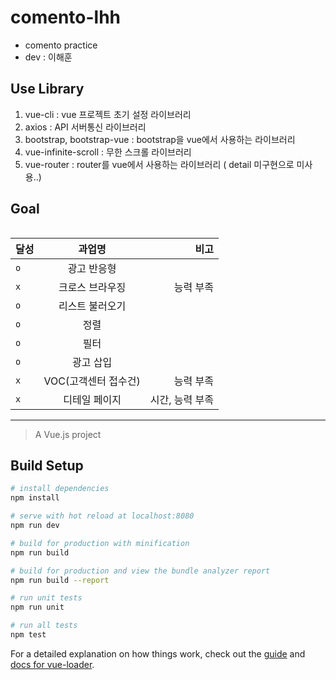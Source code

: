 # comento-lhh
- comento practice
- dev : 이해훈

## Use Library

<ol>
    <li>vue-cli : vue 프로젝트 초기 설정 라이브러리
    <li>axios : API 서버통신 라이브러리
    <li>bootstrap, bootstrap-vue : bootstrap을 vue에서 사용하는 라이브러리
    <li>vue-infinite-scroll : 무한 스크롤 라이브러리
    <li>vue-router : router를 vue에서 사용하는 라이브러리 ( detail 미구현으로 미사용..)
</ol>

## Goal

<table>

| 달성 | 과업명 | 비고 |
|---|:---:|---:|
|`o`|광고 반응형|
|`x`|크로스 브라우징|능력 부족|
|`o`|리스트 불러오기|
|`o`|정렬|
|`o`|필터|
|`o`|광고 삽입|
|`x`|VOC(고객센터 접수건)|능력 부족|
|`x`|디테일 페이지|시간, 능력 부족

</table>


<hr/>


> A Vue.js project

## Build Setup

``` bash
# install dependencies
npm install

# serve with hot reload at localhost:8080
npm run dev

# build for production with minification
npm run build

# build for production and view the bundle analyzer report
npm run build --report

# run unit tests
npm run unit

# run all tests
npm test
```

For a detailed explanation on how things work, check out the [guide](http://vuejs-templates.github.io/webpack/) and [docs for vue-loader](http://vuejs.github.io/vue-loader).

